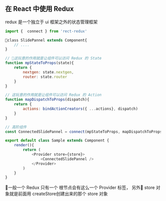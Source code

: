 ## 在 React 中使用 Redux

redux 是一个独立于 ui 框架之外的状态管理框架

```js
import {  connect } from 'rect-redux'

class SlidePannel extends Component{
    // ....
}

// 这玩意的作用就是让组件可以访问 Redux 的 State
function mpStateToProps(state){
    return {
        nextgen: state.nextgen,
        router: state.router
    }
}

// 这玩意的作用就是让组件可以访问 Redux 的 Action
function mapDispatchToProps(dispatch){
    return {
        actions: bindActionCreators({ ...actions}, dispatch)
    }
}

// 高阶组件
const ConnectedSlidePannel = connect(mpStateToProps, mapDispatchToProps)(SlidePannel)

export default class Sample extends Component {
    render(){
        return (
            <Provider store={store}>
                <ConnectedSlidePannel />
            </Provider> 
        )
    }
}
```

一般一个 Redux 只有一个 根节点会有这么一个 Provider 标签， 另外 store 对象就是前面用 createStore创建出来的那个 store 对象

